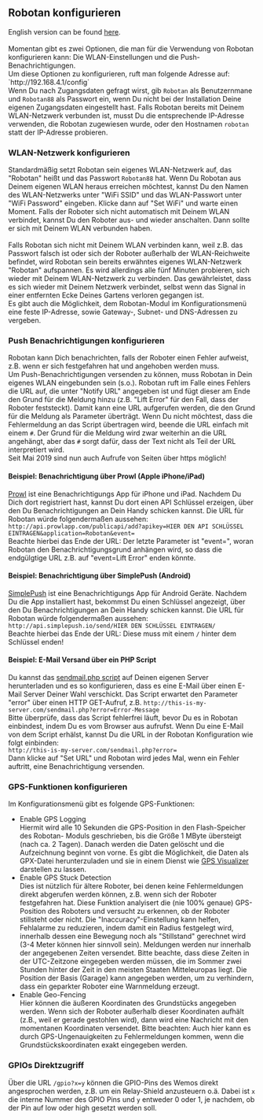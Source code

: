 <H2>Robotan konfigurieren</H2>
English version can be found <A HREF="Configuration.md">here</A>.
<BR><BR>
Momentan gibt es zwei Optionen, die man für die Verwendung von Robotan konfigurieren
kann: Die WLAN-Einstellungen und die Push-Benachrichtigungen.
<BR>
Um diese Optionen zu konfigurieren, ruft man folgende Adresse auf:
  `http://192.168.4.1/config`
<BR>
Wenn Du nach Zugangsdaten gefragt wirst, gib <code>Robotan</code> als Benutzernmane
und <code>Robotan88</code> als Passwort ein, wenn Du nicht bei der Installation Deine eigenen Zugangsdaten eingestellt hast. 
Falls Robotan bereits mit Deinem
WLAN-Netzwerk verbunden ist, musst Du die entsprechende IP-Adresse verwenden,
die Robotan zugewiesen wurde, oder den Hostnamen <code>robotan</code> statt
der IP-Adresse probieren.<BR>
<H3>WLAN-Netzwerk konfigurieren</H3>
Standardmäßig setzt Robotan sein eigenes WLAN-Netzwerk auf, das "Robotan" heißt 
und das Passwort <code>Robotan88</code> hat. Wenn Du Robotan aus Deinem eigenen
WLAN heraus erreichen möchtest, kannst Du den Namen des WLAN-Netzwerks unter
"WiFi SSID" und das WLAN-Passwort unter "WiFi Password" eingeben. Klicke dann
auf "Set WiFi" und warte einen Moment. Falls der Roboter sich nicht automatisch
mit Deinem WLAN verbindet, kannst Du den Roboter aus- und wieder anschalten.
Dann sollte er sich mit Deinem WLAN verbunden haben.
<BR><BR>
Falls Robotan sich nicht mit Deinem WLAN verbinden kann, weil z.B. das Passwort
falsch ist oder sich der Roboter außerhalb der WLAN-Reichweite befindet, wird
Robotan sein bereits erwähntes eigenes WLAN-Netzwerk "Robotan" aufspannen. Es
wird allerdings alle fünf Minuten probieren, sich wieder mit Deinem WLAN-Netzwerk
zu verbinden. Das gewährleistet, dass es sich wieder mit Deinem Netzwerk verbindet,
selbst wenn das Signal in einer entfernten Ecke Deines Gartens verloren gegangen
ist.<BR>  
Es gibt auch die Möglichkeit, dem Robotan-Modul im Konfigurationsmenü eine feste IP-Adresse, sowie Gateway-, Subnet- und DNS-Adressen zu vergeben.
<H3>Push Benachrichtigungen konfigurieren</H3>

Robotan kann Dich benachrichten, falls der Roboter einen Fehler aufweist, z.B.
wenn er sich festgefahren hat und angehoben werden muss.<BR>
Um Push-Benachrichtigungen versenden zu können, muss Robotan in Dein eigenes
WLAN eingebunden sein (s.o.). Robotan ruft im Falle eines Fehlers die URL auf,
die unter "Notify URL" angegeben ist und fügt dieser am Ende den Grund für die 
Meldung hinzu (z.B. "Lift Error" für den Fall, dass der Roboter feststeckt). 
Damit kann eine URL aufgerufen werden, die den Grund für die Meldung als Parameter
überträgt. Wenn Du nicht möchtest, dass die Fehlermeldung an das Script übertragen
wird, beende die URL einfach mit einem <code>#</code>. Der Grund für die Meldung
wird zwar weiterhin an die URL angehängt, aber das <code>#</code> sorgt dafür,
dass der Text nicht als Teil der URL interpretiert wird.<BR>
Seit Mai 2019 sind nun auch Aufrufe von Seiten über https möglich!

<H4>Beispiel: Benachrichtigung über Prowl (Apple iPhone/iPad)</H4>

<A HREF="http://www.prowlapp.com">Prowl</A> ist eine Benachrichtigungs App für
iPhone und iPad. Nachdem Du Dich dort registriert hast, kannst Du dort einen API
Schlüssel erzeigen, über den Du Benachrichtigungen an Dein Handy schicken kannst.
Die URL für Robotan würde folgendermaßen aussehen:<BR>
`http://api.prowlapp.com/publicapi/add?apikey=HIER DEN API SCHLÜSSEL EINTRAGEN&application=Robotan&event=`
<BR>
Beachte hierbei das Ende der URL: Der letzte Parameter ist "event=", woran 
Robotan den Benachrichtigungsgrund anhängen wird, so dass die endgülgtige URL
z.B. auf "event=Lift Error" enden könnte.


<H4>Beispiel: Benachrichtigung über SimplePush (Android)</H4>

<A HREF="http://www.simplepush.io">SimplePush</A> ist eine Benachrichtigungs App für
Android Geräte. Nachdem Du die App installiert hast, bekommst Du einen Schlüssel
angezeigt, über den Du Benachrichtigungen an Dein Handy schicken kannst.
Die URL für Robotan würde folgendermaßen aussehen:<BR>
`http://api.simplepush.io/send/HIER DEN SCHLÜSSEL EINTRAGEN/`
<BR>
Beachte hierbei das Ende der URL: Diese muss mit einem <code>/</code> hinter
dem Schlüssel enden!

<H4>Beispiel: E-Mail Versand über ein PHP Script</H4>

Du kannst das <A HREF="scripts/sendmail.php">sendmail.php script</A> auf Deinen
eigenen Server herunterladen und es so konfigurieren, dass es eine E-Mail über
einen E-Mail Server Deiner Wahl verschickt. Das Script erwartet den Parameter
"error" über einen HTTP GET-Aufruf, z.B.
`http://this-is-my-server.com/sendmail.php?error=Error-Message`
<BR>
Bitte überprüfe, dass das Script fehlerfrei läuft, bevor Du es in Robotan 
einbindest, indem Du es vom Browser aus aufrufst. Wenn Du eine E-Mail von dem
Script erhälst, kannst Du die URL in der Robotan Konfiguration wie folgt 
einbinden:
<BR>
  `http://this-is-my-server.com/sendmail.php?error=`
<BR>
Dann klicke auf "Set URL" und Robotan wird jedes Mal, wenn ein Fehler auftritt,
eine Benachrichtigung versenden.

<H3>GPS-Funktionen konfigurieren</H3>
Im Konfigurationsmenü gibt es folgende GPS-Funktionen:
<UL>
<LI>Enable GPS Logging</LI>
Hiermit wird alle 10 Sekunden die GPS-Position in den Flash-Speicher des Robotan-
Moduls geschrieben, bis die Größe 1 MByte übersteigt (nach ca. 2 Tagen). 
Danach werden die Daten gelöscht und die Aufzeichnung beginnt von vorne. 
Es gibt die Möglichkeit, die Daten als GPX-Datei herunterzuladen und sie in einem
Dienst wie <A HREF="http://www.gpsvisualizer.com/map_input">GPS Visualizer</A> 
darstellen zu lassen.
<LI>Enable GPS Stuck Detection</LI>
Dies ist nützlich für ältere Roboter, bei denen keine Fehlermeldungen direkt 
abgerufen werden können, z.B. wenn sich der Roboter festgefahren hat.
Diese Funktion analyisert die (nie 100% genaue) GPS-Position des Roboters und 
versucht zu erkennen, ob der Roboter stillsteht oder nicht. Die "Inaccuracy"-Einstellung
kann helfen, Fehlalarme zu reduzieren, indem damit ein Radius festgelegt wird,
innerhalb dessen eine Bewegung noch als "Stillstand" gerechnet wird (3-4 Meter können hier sinnvoll sein).
Meldungen werden nur innerhalb der angegebenen Zeiten versendet. Bitte beachte,
dass diese Zeiten in der UTC-Zeitzone eingegeben werden müssen, die im Sommer
zwei Stunden hinter der Zeit in den meisten Staaten Mitteleuropas liegt.
Die Position der Basis (Garage) kann angegeben werden, um zu verhindern, dass
ein geparkter Roboter eine Warnmeldung erzeugt.
<LI>Enable Geo-Fencing</LI>
Hier können die äußeren Koordinaten des Grundstücks angegeben werden. Wenn sich
der Roboter außerhalb dieser Koordinaten aufhält (z.B., weil er gerade gestohlen wird), dann wird eine Nachricht mit den momentanen Koordinaten versendet.
Bitte beachten: Auch hier kann es durch GPS-Ungenauigkeiten zu Fehlermeldungen kommen, wenn die Grundstückskoordinaten exakt eingegeben werden.
</UL>
<H3>GPIOs Direktzugriff</H3>
Über die URL <code>/gpio?x=y</code> können die GPIO-Pins des Wemos direkt angesprochen werden, z.B. um ein Relay-Shield anzusteuern
o.ä. Dabei ist <code>x</code> die interne Nummer des GPIO Pins und <code>y</code> entweder 0 oder 1, je nachdem, ob der Pin auf low oder high gesetzt werden soll.